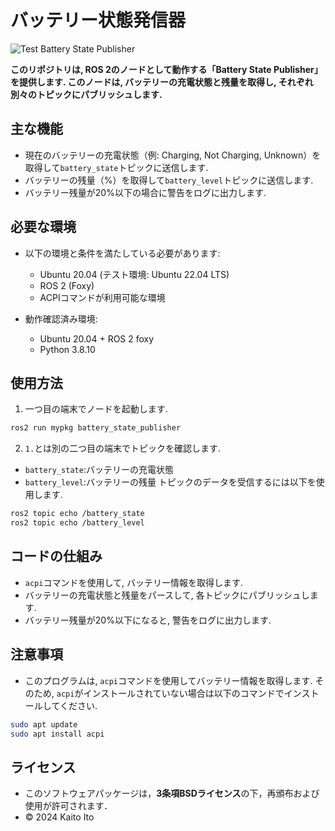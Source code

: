 # バッテリー状態発信器

![Test Battery State Publisher](https://github.com/Itotako/mypkg/actions/workflows/test.yml/badge.svg)

**このリポジトリは, ROS 2のノードとして動作する「Battery State Publisher」を提供します. このノードは, バッテリーの充電状態と残量を取得し, それぞれ別々のトピックにパブリッシュします.**


## 主な機能
- 現在のバッテリーの充電状態（例: Charging, Not Charging, Unknown）を取得して`battery_state`トピックに送信します.
- バッテリーの残量（%）を取得して`battery_level`トピックに送信します.
- バッテリー残量が20%以下の場合に警告をログに出力します.

  
## 必要な環境
- 以下の環境と条件を満たしている必要があります:
  - Ubuntu 20.04 (テスト環境: Ubuntu 22.04 LTS)
  - ROS 2 (Foxy)
  - ACPIコマンドが利用可能な環境


- 動作確認済み環境:
  - Ubuntu 20.04 + ROS 2 foxy
  - Python 3.8.10


## 使用方法
1. 一つ目の端末でノードを起動します.
```bash
ros2 run mypkg battery_state_publisher
```
2. `1.`とは別の二つ目の端末でトピックを確認します.
  - `battery_state`:バッテリーの充電状態
  - `battery_level`:バッテリーの残量
トピックのデータを受信するには以下を使用します.
```bash
ros2 topic echo /battery_state
ros2 topic echo /battery_level
```


## コードの仕組み
- `acpi`コマンドを使用して, バッテリー情報を取得します.
- バッテリーの充電状態と残量をパースして, 各トピックにパブリッシュします.
- バッテリー残量が20%以下になると, 警告をログに出力します.


## 注意事項
- このプログラムは, `acpi`コマンドを使用してバッテリー情報を取得します. そのため, `acpi`がインストールされていない場合は以下のコマンドでインストールしてください.
```bash
sudo apt update
sudo apt install acpi
```


## ライセンス
- このソフトウェアパッケージは，**3条項BSDライセンス**の下，再頒布および使用が許可されます．
- © 2024 Kaito Ito
